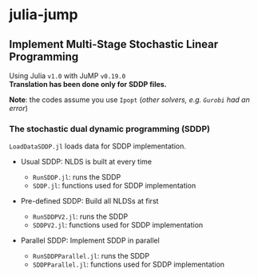 # julia-jump

## Implement Multi-Stage Stochastic Linear Programming

Using Julia `v1.0` with JuMP `v0.19.0`  
**Translation has been done only for SDDP files.**

**Note**: the codes assume you use `Ipopt` (*other solvers, e.g. `Gurobi` had an error*)  

<!-- ### `train-*.jl`: proto-codes for implementing a policy
* `train-perfectforesight.jl`: implements perfect foresight policy for a deterministic problem
* `train-cempc.jl`: implements certainty-equivalent MPC
* `train-sbrmpc.jl`: implements scenario-based robust MPC

### `parallel-*.jl`: main-codes for implementing a policy in parallel
`prarallel/`: dir which contains the MPC functions or data loading functions
* `parallel-run-perfectforesight.jl`: implements perfect foresight policy for a deterministic problem in parallel
* `parallel-run-cempc.jl`: implements certainty-equivalent MPC in parallel
* `parallel-run-sbrmpc.jl`: implements scenario-based robust MPC in parallel

### `src/`: source codes
* `source.jl`: functions used in the policies such as reading data files

### `data/`: two-layer or multi-layer problem of my master thesis
* `*.json`: contains the corresponding stochastic parameters
* `*.csv`: contains (deterministic) problem parameters -->

### The stochastic dual dynamic programming (SDDP)
<!-- One can implement the SDDP with running `RunSDDP.jl`. -->
`LoadDataSDDP.jl` loads data for SDDP implementation.
* Usual SDDP: NLDS is built at every time
  - `RunSDDP.jl`: runs the SDDP
  - `SDDP.jl`: functions used for SDDP implementation
  <!-- - `LoadDataSDDP.jl`: loads data for SDDP implementation -->


* Pre-defined SDDP: Build all NLDSs at first
  - `RunSDDPV2.jl`: runs the SDDP
  - `SDDPV2.jl`: functions used for SDDP implementation
  <!-- - `LoadDataSDDP.jl`: loads data for SDDP implementation -->


* Parallel SDDP: Implement SDDP in parallel
  - `RunSDDPParallel.jl`: runs the SDDP
  - `SDDPParallel.jl`: functions used for SDDP implementation
